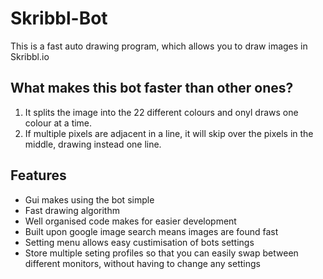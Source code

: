 # Skribbl-Bot

This is a fast auto drawing program, which allows you to draw images in Skribbl.io

<h2>What makes this bot faster than other ones?</h2>
<ol>
<li>It splits the image into the 22 different colours and onyl draws one colour at a time.</li>
<li>If multiple pixels are adjacent in a line, it will skip over the pixels in the middle, drawing instead one line.</li>
</ol>

<h2>Features</h2>
<ul>
<li>Gui makes using the bot simple</li>
<li>Fast drawing algorithm</li>
<li>Well organised code makes for easier development</li>
<li>Built upon google image search means images are found fast</li>
<li>Setting menu allows easy custimisation of bots settings</li>
<li>Store multiple seting profiles so that you can easily swap between different monitors, without having to change any settings</li>
</ul>
